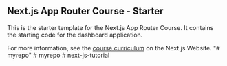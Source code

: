 ## Next.js App Router Course - Starter

This is the starter template for the Next.js App Router Course. It contains the starting code for the dashboard application.

For more information, see the [course curriculum](https://nextjs.org/learn) on the Next.js Website.
"# myrepo" 
#   m y r e p o  
 #   n e x t - j s - t u t o r i a l  
 